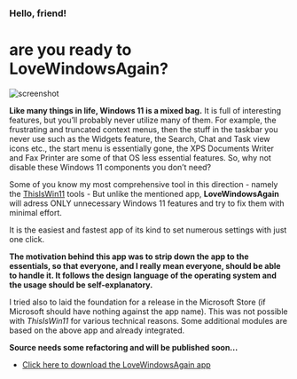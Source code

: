 
### Hello, friend!
# are you ready to LoveWindowsAgain?

![screenshot](https://github.com/builtbybel/LoveWindowsAgain/blob/main/assets/lwa.png)

 
**Like many things in life, Windows 11 is a mixed bag.** It is full of interesting features, but you’ll probably never utilize many of them. For example, the frustrating and truncated context menus, then the stuff in the taskbar you never use such as the Widgets feature, the Search, Chat and Task view icons etc., the start menu is essentially gone, the XPS Documents Writer and Fax Printer are some of that OS less essential features. So, why not disable these Windows 11 components you don’t need? 

Some of you know my most comprehensive tool in this direction - namely the [ThisIsWin11](https://github.com/builtbybel/ThisIsWin11) tools - But unlike the mentioned app, **LoveWindowsAgain** will adress ONLY unnecessary Windows 11 features and try to fix them with minimal effort. 

It is the easiest and fastest app of its kind to set numerous settings with just one click. 

**The motivation behind this app was to strip down the app to the essentials, so that everyone, and I really mean everyone, should be able to handle it. 
It follows the design language of the operating system and the usage should be self-explanatory.** 

I tried also to laid the foundation for a release in the Microsoft Store (if Microsoft should have nothing against the app name). 
This was not possible with _ThisIsWin11_ for various technical reasons. Some additional modules are based on the above app and already integrated.

**Source needs some refactoring and will be published soon...**

- [Click here to download the LoveWindowsAgain app](https://github.com/builtbybel/LoveWindowsAgain/releases)
